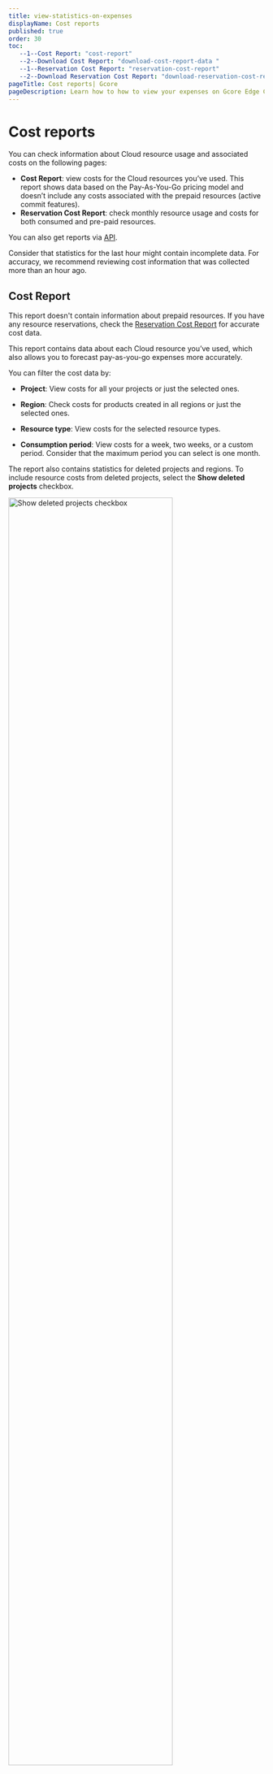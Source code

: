 ```yaml
---
title: view-statistics-on-expenses
displayName: Cost reports
published: true
order: 30
toc:
   --1--Cost Report: "cost-report"
   --2--Download Cost Report: "download-cost-report-data "
   --1--Reservation Cost Report: "reservation-cost-report"
   --2--Download Reservation Cost Report: "download-reservation-cost-report-data"
pageTitle: Cost reports| Gcore
pageDescription: Learn how to how to view your expenses on Gcore Edge Cloud resources.
---
```

# Cost reports

You can check information about Cloud resource usage and associated costs on the following pages: 

* **Cost Report**: view costs for the Cloud resources you’ve used. This report shows data based on the Pay-As-You-Go pricing model and doesn’t include any costs associated with the prepaid resources (active commit features). 
* **Reservation Cost Report**: check monthly resource usage and costs for both consumed and pre-paid resources.

You can also get reports via <a href="https://api.gcore.com/docs/cloud#tag/Cost-Reports/operation/BillingReportHandler.post" target="_blank">API</a>.

Consider that statistics for the last hour might contain incomplete data. For accuracy, we recommend reviewing cost information that was collected more than an hour ago. 

## Cost Report

<alert-element type="info" title="Info">
 
This report doesn't contain information about prepaid resources. If you have any resource reservations, check the <a href="https://gcore.com/docs/cloud/getting-started/view-statistics-on-expenses#reservation-cost-report" target="_blank">Reservation Cost Report</a> for accurate cost data. 

</alert-element>

This report contains data about each Cloud resource you’ve used, which also allows you to forecast pay-as-you-go expenses more accurately.  

You can filter the cost data by:  

* **Project**: View costs for all your projects or just the selected ones. 

* **Region**: Check costs for products created in all regions or just the selected ones. 

* **Resource type**: View costs for the selected resource types. 

* **Consumption period**: View costs for a week, two weeks, or a custom period. Consider that the maximum period you can select is one month.  

The report also contains statistics for deleted projects and regions. To include resource costs from deleted projects, select the **Show deleted projects** checkbox. 

<img src="https://assets.gcore.pro/docs/cloud/getting-started/view-statistics-on-expenses/cost-report-deleted-projects-checkbox.png" alt="Show deleted projects checkbox" width="80%">

You can also choose to add inactive projects and regions from the relevant dropdown menu:

<img src="https://assets.gcore.pro/docs/cloud/getting-started/view-statistics-on-expenses/projects-dropdown.png" alt="Projects dropdown expanded" width="80%">

Cost statistics is dispalyed in a graph and table format. In the graph view, the **Total** tab displays the cumulative costs associated with each Cloud resource. 

<img src="https://assets.gcore.pro/docs/cloud/getting-started/view-statistics-on-expenses/cost-report-graph.png" alt="Cost report graph with resource usage" width="80%">

You can also check more granular statistics on the following tabs:  

* Total balance used 
* Resource usage in hours 
* In Gigabyte-minutes by resources 
* In Gigabyte-seconds by resources 
* Millions of pieces
* Gigabytes of used resources  
* The total number of outbound GBs and hours of using different flavors 

Under the graphical presentation, there is a table with more detailed information about resources consumed within a selected period. The table contains the following data: 

* Resource name 
* Resource type 
* Region 
* Project 
* Usage 
* First seen date 
* Last seen date 
* Cost 

You can also use search to find the resource you need and check its usage.

### Download Cost Report data 

To export billing report for the selected period, click **Export CSV** in the top-right corner of the screen. You can download two types of files: 

* **Detailed report**: a detailed breakdown of each resource you are using. 

* **Totals**: the total cost of resources in each location.  

<img src="https://assets.gcore.pro/docs/cloud/getting-started/view-statistics-on-expenses/cost-report-export-csv.png" alt="Export CSV dropdown with Detailed and Total options" width="80%">

<tabset-element>

#### Detailed CSV report 

The following table describes what information is included in the **Detailed** CSV report file.  

<table>
<thead>
  <tr>
    <th style="text-align: left"><b>Column</b></th>
    <th style="text-align: left"><b>Description</b></th>
  </tr>
</thead>
<tbody>
<tr>
    <td style="text-align: left">Service</td>
    <td style="text-align: left">A name of the Cloud resource that you’ve used.</td>
</tr>
<tr>
    <td style="text-align: left">UUID</td>
    <td style="text-align: left">A universally unique identifier assigned to the resource. Some resources, like IP addresses, don't have a UUID as they’re already unique.</td>
</tr>
<tr>
    <td style="text-align: left">Feature</td>
    <td style="text-align: left">If a resource has multiple configurations (flavors), such as <a href="https://gcore.com/docs/cloud/virtual-instances/volumes/about-volumes#available-volume-types" target="_blank">different volume types</a>, it’ll be specified in this column.</td>
</tr>
<tr>
    <td style="text-align: left">Tags</td>
    <td style="text-align: left">If you added any tags to the resource, they’ll appear in this column. This column also presents system-generated tags.</td>
</tr>
<tr>
    <td style="text-align: left">Service_name</td>
    <td style="text-align: left">Name of the service, which is also displayed in the <strong>Name</strong> field in the UI. For example, name of a Virtual Machine.</td>
</tr>
<tr>
    <td style="text-align: left">Region_id</td>
    <td style="text-align: left">ID of a region where the resource has been created. You can check the ID via <a herf="https://api.gcore.com/docs/cloud#tag/Regions" target="_blank">API</a>.</td>
</tr>
<tr>
    <td style="text-align: left">Region_name</td>
    <td style="text-align: left">Name of a geographical location of the data center where the resource has been created.</td>
</tr>
<tr>
    <td style="text-align: left">Project_id</td>
    <td style="text-align: left">ID of a project where the resource has been created. Your project ID is displayed on the <strong>Projects</strong> page, in the <a href="https://gcore.com/docs/cloud/getting-started/projects/create-a-project#view-projects-in-different-layouts" target="_blank">grid view</a>.</td>
</tr>
<tr>
    <td style="text-align: left">Project_name</td>
    <td style="text-align: left">Name of a project where the resource has been created.</td>
</tr>
<tr>
    <td style="text-align: left">Period_from</td>
    <td style="text-align: left">The start date of the resource usage.</td>
</tr>
<tr>
    <td style="text-align: left">Period_to</td>
    <td style="text-align: left">The end date of the resource usage.</td>
</tr>
<tr>
    <td style="text-align: left">Units</td>
    <td style="text-align: left">The consumption measurement unit. It can be represented as the usage time, such as gbminutes, minutes, milliseconds (MLS), or as the number of consumed resources, measured in bytes or GBS.</td>
</tr>
<tr>
    <td style="text-align: left">Value</td>
    <td style="text-align: left">The numerical measurement of resource usage.</td>
</tr>
<tr>
    <td style="text-align: left">Error</td>
    <td style="text-align: left">Any errors associated with the resource usage during the specified period.</td>
</tr>
<tr>
    <td style="text-align: left">Cost</td>
    <td style="text-align: left">Cost of the resource for the specified period.</td>
</tr>
<tr>
    <td style="text-align: left">Currency</td>
    <td style="text-align: left">The type of currency in which the cost is calculated.</td>
</tr>
<tr>
    <td style="text-align: left">Attached_to</td>
    <td style="text-align: left">A Cloud product to which the resource has been connected. For instance, it can be an ID of a Virtual Machine that the volume has been attached to.</td>
</tr>
<tr>
    <td style="text-align: left">Port_id</td>
    <td style="text-align: left">A unique identifier for a network virtual port of a VM. It's used to associate IP addresses and traffic with specific network connections.</td>
</tr>
</tbody>
</table>

#### Summary CSV report 

The following table explains what information is included in the **Totals** CSV report file. 

<table>
<thead>
<tr>
    <th style="text-align: left"><b>Column</b></th>
    <th style="text-align: left"><b>Description</b></th>
</tr>
</thead>
<tbody>
<tr>
    <td style="text-align: left">Type</td>
    <td style="text-align: left">The Cloud resource that you’ve used.</td>
</tr>
<tr>
    <td style="text-align: left">Feature</td>
    <td style="text-align: left">If a resource has multiple configurations (flavors), such as <a href="https://gcore.com/docs/cloud/virtual-instances/volumes/about-volumes#available-volume-types" target="_blank">different volume types</a>, it’ll be specified in this column.</td>
</tr>
<tr>
    <td style="text-align: left">Region_id</td>
    <td style="text-align: left">ID of a region where the resource has been created. You can check the ID via <a herf="https://api.gcore.com/docs/cloud#tag/Regions" target="_blank">API</a>.</td>
</tr>
<tr>
    <td style="text-align: left">Region_name</td>
    <td style="text-align: left">Name of a geographical location of the data center where the resource has been created.</td>
</tr>
<tr>
    <td style="text-align: left">Period_from</td>
    <td style="text-align: left">The start date of the resource usage.</td>
</tr>
<tr>
    <td style="text-align: left">Period_to</td>
    <td>The end date of the resource usage.</td>
</tr>
<tr>
    <td style="text-align: left">Units</td>
    <td style="text-align: left">The consumption measurement unit. It can be represented as the usage time, such as gbminutes, minutes, milliseconds (MLS), or as the number of consumed resources, measured in bytes or GBS.</td>
</tr>
<tr>
    <td style="text-align: left">Value</td>
    <td style="text-align: left">The numerical measurement of resource usage.</td>
</tr>
<tr>
    <td style="text-align: left">Error</td>
    <td style="text-align: left">Any errors associated with the resource usage during the specified period.</td>
</tr>
<tr>
    <td style="text-align: left">Cost</td>
    <td style="text-align: left">Cost of the resource during the specified period.</td>
</tr>
<tr>
    <td style="text-align: left">Currency</td>
    <td style="text-align: left">The type of currency in which the cost is calculated.</td>
</tr>
</tbody>
</table>
</tabset-element>

## Reservation Cost Report 

This report presents information about your prepaid and <a href="https://gcore.com/docs/cloud/getting-started/resource-reservation/about-resource-reservation" target="_blank">reserved</a> resources, active commits, and costs for pay-as-you-go services.  

Contrary to the Cost Report, the Reservation Cost Report doesn't show statistics for individual resources and you can only view total data collected for each month.  

You can filter cost data by:  

* **Region**: Check costs for products created in all regions or just the selected ones. 
* **Resource type**: View costs for the selected resource types. 
* **Consumption period**: View costs for a particular month.  

The report also contains statistics for deleted projects and regions. To include costs from deleted projects, select the **Show deleted projects** checkbox. Alternatively, select inactive projects and regions from the relevant dropdown menu. 

<img src="https://assets.gcore.pro/docs/cloud/getting-started/view-statistics-on-expenses/projects-dropdown-reservation.png" alt="Projects dropdown" width="80%">

You can view cost data both as a chart or as a table, which contains more detailed information. In the chart view, the **Total** tab displays the cumulative costs associated with reserved Cloud resources. 

<img src="https://assets.gcore.pro/docs/cloud/getting-started/view-statistics-on-expenses/reservation-cost-report.png" alt="Reservation cost report graph" width="80%">

Additionally, you can check more granular information on the following tabs: 

* Total € 
* Hours 
* GB Minutes 
* Gigabyte-seconds 
* Millions 
* Gigabytes 
* Flavors, hours 
* Commit usage 

Under the chart, there is a table with a detailed report of resources consumed during the selected timeframe. 

* Resource type 
* Region 
* Commit: the number of reserved resources (active commitments) 
* Usage 
* Commit cost: fixed monthly costs for resources according to your plan.  
* Overcommit cost: costs for overuse of resources within your plan. 
* Total cost

### Download Reservation Cost Report data 

To export the billing report for the selected period, click **Export totals CSV** in the top-right corner of the screen.

<img src="https://assets.gcore.pro/docs/cloud/getting-started/view-statistics-on-expenses/reservation-cost-report-export-csv.png" alt="Export reservation cost report button" width="80%">

The following table explains what information is included in the **Totals** file CSV report file to reserved resources. 

<table>
<thead>
<tr>
    <th style="text-align: left"><b>Column</b></th>
    <th style="text-align: left"><b>Description</b></th>
</tr>
</thead>
<tbody>
<tr>
    <td style="text-align: left">Type</td>
    <td style="text-align: left">The Cloud resource that you’ve reserved for usage.</td>
</tr>
<tr>
    <td style="text-align: left">Feature</td>
    <td style="text-align: left">If a resource has multiple configurations (flavors), such as <a href="https://gcore.com/docs/cloud/virtual-instances/volumes/about-volumes#available-volume-types" target="_blank">different volume types</a>, it’ll be specified in this column.</td>
</tr>
<tr>
    <td style="text-align: left">Region_id</td>
    <td style="text-align: left">ID of a region where the resource has been reserved. You can check the ID via <a herf="https://api.gcore.com/docs/cloud#tag/Regions" target="_blank">API</a>.</td>
</tr>
<tr>
    <td style="text-align: left">Region_name</td>
    <td style="text-align: left">Name of a geographical location of the data center where the resource has been reserved.</td>
</tr>
<tr>
    <td style="text-align: left">Period</td>
    <td style="text-align: left">The timeframe for the displayed statistics.</td>
</tr>
<tr>
    <td style="text-align: left">Units</td>
    <td style="text-align: left">The unit in which your resources are measured. It can be represented as the usage time, such as gbminutes, minutes, milliseconds (MLS), or as the number of consumed resources, measured in bytes or GBS.</td>
</tr>
<tr>
    <td style="text-align: left">Value</td>
    <td style="text-align: left">Total consumed value.</td>
</tr>
<tr>
    <td style="text-align: left">Commit value</td>
    <td style="text-align: left">Total amount of resources that have been reserved.</td>
</tr>
<tr>
    <td style="text-align: left">Commit cost</td>
    <td style="text-align: left">The cost for a reserved amount of cloud resources.</td>
</tr>
<tr>
    <td style="text-align: left">Overcommit cost</td>
    <td style="text-align: left">Additional charges incurred after the resource usage exceeded the committed (reserved) amount.</td>
</tr>
<tr>
    <td style="text-align: left">Error</td>
    <td style="text-align: left">Any errors associated with the reserved resource during the specified period.</td>
</tr>
<tr>
    <td style="text-align: left">Currency</td>
    <td style="text-align: left">The type of currency in which the cost is calculated.</td>
</tr>
</tbody>
</table>